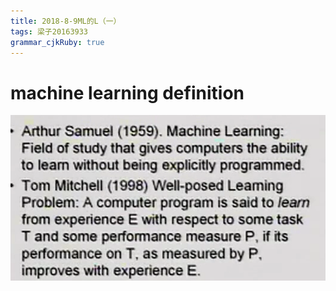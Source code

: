 ```yaml
---
title: 2018-8-9ML的L（一）
tags: 梁子20163933
grammar_cjkRuby: true
---
```

# machine learning definition
![enter description here](./images/1533770825312.png)

